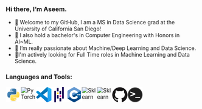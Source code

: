 ### Hi there, I’m Aseem.

- 👋 Welcome to my GitHub, I am a MS in Data Science grad at the University of California San Diego!
- 📖 I also hold a bachelor's in Computer Engineering with Honors in AI~ML.
- 🌱 I’m really passionate about Machine/Deep Learning and Data Science.
- 👯I'm actively looking for Full Time roles in Machine Learning and Data Science.

### Languages and Tools:

<img align="left" alt="Python" width="40px" src="https://raw.githubusercontent.com/devicons/devicon/master/icons/python/python-original.svg" />

<img align="left" alt="PyTorch" width="40px" src="https://www.vectorlogo.zone/logos/pytorch/pytorch-icon.svg" />

<img align="left" alt="Visual Studio Code" width="40px" src="https://raw.githubusercontent.com/github/explore/80688e429a7d4ef2fca1e82350fe8e3517d3494d/topics/visual-studio-code/visual-studio-code.png" />

<img align="left" alt="Pandas" width="40px" src="https://raw.githubusercontent.com/devicons/devicon/2ae2a900d2f041da66e950e4d48052658d850630/icons/pandas/pandas-original.svg" />

<img align="left" alt="CPP" width="40px" src="https://raw.githubusercontent.com/devicons/devicon/master/icons/cplusplus/cplusplus-original.svg" />

<img align="left" alt="Sklearn" width="40px" src="https://upload.wikimedia.org/wikipedia/commons/0/05/Scikit_learn_logo_small.svg" />

<img align="left" alt="Sklearn" width="40px" src="https://seaborn.pydata.org/_images/logo-mark-lightbg.svg" />

<img align="left" alt="GitHub" width="40px" src="https://raw.githubusercontent.com/github/explore/78df643247d429f6cc873026c0622819ad797942/topics/github/github.png" />

<img align="left" alt="Terminal" width="40px" src="https://raw.githubusercontent.com/github/explore/80688e429a7d4ef2fca1e82350fe8e3517d3494d/topics/terminal/terminal.png" />
<br />
<br />
<br />

